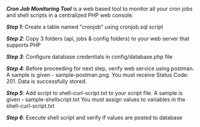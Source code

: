 ***Cron Job Monitoring Tool*** is a web based tool to monitor all your cron jobs and shell scripts in a centralized PHP web console.

***Step 1***: Create a table named "cronjob" using cronjob.sql script

***Step 2***: Copy 3 folders (api, jobs & config folders) to your web server that supports PHP

***Step 3***: Configure database credentials in config/database.php file

***Step 4***: Before proceeding for next step, verify web service using postman. A sample is given - sample-postman.png.
You must receive Status Code: 201. Data is successfully stored.

***Step 5***: Add script to shell-curl-script.txt to your script file. A sample is given - sample-shellscript.txt
You must assign values to variables in the shell-curl-script.txt

***Step 6***: Execute shell script and verify if values are posted to database